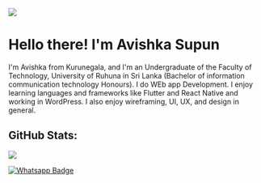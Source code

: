[![](https://visitcount.itsvg.in/api?id=Achinit99&icon=0&color=0)](https://visitcount.itsvg.in)



# Hello there! I'm Avishka Supun

I'm Avishka from Kurunegala, and I'm an Undergraduate of the Faculty of Technology, University of Ruhuna in Sri Lanka (Bachelor of information communication technology Honours). I do WEb app Development. I enjoy learning languages and frameworks like Flutter and React Native and working in WordPress. I also enjoy wireframing, UI, UX, and design in general.



## GitHub Stats:

![](https://github-profile-summary-cards.vercel.app/api/cards/profile-details?username=Avishkasj&theme=vue)

[![Whatsapp Badge](https://img.shields.io/badge/WhatsApp-075e54?style=flat-square&logo=whatsapp&logoColor=white&link=https://wa.me/+94771637551)](https://wa.me/+94771637551)



